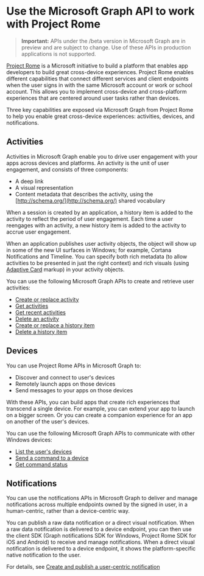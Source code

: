 # Use the Microsoft Graph API to work with Project Rome 

> **Important:** APIs under the /beta version in Microsoft Graph are in preview and are subject to change. Use of these APIs in production applications is not supported.

[Project Rome](https://developer.microsoft.com/en-us/windows/project-rome) is a Microsoft initiative to build a platform that enables app developers to build great cross-device experiences. Project Rome enables different capabilities that connect different services and client endpoints when the user signs in with the same Microsoft account or work or school account. This allows you to implement cross-device and cross-platform experiences that are centered around user tasks rather than devices. 

Three key capabilities are exposed via Microsoft Graph from Project Rome to help you enable great cross-device experiences: activities, devices, and notifications. 

## Activities

Activities in Microsoft Graph enable you to drive user engagement with your apps across devices and platforms. An activity is the unit of user engagement, and consists of three components:

- A deep link
- A visual representation
- Content metadata that describes the activity, using the [http://schema.org/](http://schema.org/) shared vocabulary

When a session is created by an application, a history item is added to the activity to reflect the period of user engagement. Each time a user reengages with an activity, a new history item is added to the activity to accrue user engagement.

When an application publishes user activity objects, the object will show up in some of the new UI surfaces in Windows; for example, Cortana Notifications and Timeline. You can specify both rich metadata (to allow activities to be presented in just the right context) and rich visuals (using [Adaptive Card](http://adaptivecards.io/) markup) in your activity objects.

You can use the following Microsoft Graph APIs to create and retrieve user activities:

- [Create or replace activity](../api/projectrome_put_activity.md)
- [Get activities](../api/projectrome_get_activities.md)
- [Get recent activities](../api/projectrome_get_recent_activities.md)
- [Delete an activity](../api/projectrome_delete_activity.md)
- [Create or replace a history item](../api/projectrome_put_historyitem.md)
- [Delete a history item](../api/projectrome_delete_historyitem.md)

## Devices

You can use Project Rome APIs in Microsoft Graph to:

- Discover and connect to user's devices
- Remotely launch apps on those devices
- Send messages to your apps on those devices

With these APIs, you can build apps that create rich experiences that transcend a single device. For example, you can extend your app to launch on a bigger screen. Or you can create a companion experience for an app on another of the user's devices.

You can use the following Microsoft Graph APIs to communicate with other Windows devices:

- [List the user's devices](../api/user_list_devices.md)
- [Send a command to a device](../api/send_device_command.md)
- [Get command status](../api/get_device_command_status.md)

## Notifications

You can use the notifications APIs in Microsoft Graph to deliver and manage notifications across multiple endpoints owned by the signed in user, in a human-centric, rather than a device-centric way. 

You can publish a raw data notification or a direct visual notification. When a raw data notification is delivered to a device endpoint, you can then use the client SDK (Graph notifications SDK for Windows, Project Rome SDK for iOS and Android) to receive and manage notifications. When a direct visual notification is delivered to a device endpoint, it shows the platform-specific native notification to the user. 

For details, see [Create and publish a user-centric notification](../api/projectrome_post_notification.md)

